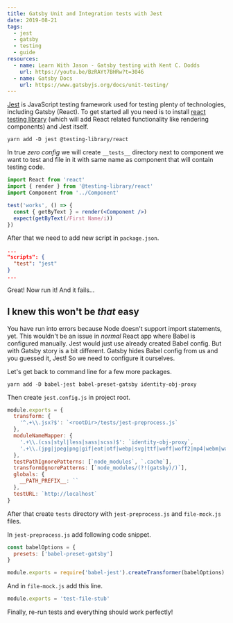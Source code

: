 ```yaml
---
title: Gatsby Unit and Integration tests with Jest
date: 2019-08-21
tags:
  - jest
  - gatsby
  - testing
  - guide
resources:
  - name: Learn With Jason - Gatsby testing with Kent C. Dodds
    url: https://youtu.be/BzRAYt7BHRw?t=3046
  - name: Gatsby Docs
    url: https://www.gatsbyjs.org/docs/unit-testing/
---
```


[Jest](https://jestjs.io/) is JavaScript testing framework used for testing plenty of technologies, including Gatsby (React). To get started all you need is to install [react testing library](https://github.com/testing-library/react-testing-library) (which will add React related functionality like rendering components) and Jest itself.

```terminal
yarn add -D jest @testing-library/react
```

In true _zero config_ we will create `__tests__` directory next to component we want to test and file in it with same name as component that will contain testing code.

```jsx
import React from 'react'
import { render } from '@testing-library/react'
import Component from '../Component'

test('works', () => {
  const { getByText } = render(<Component />)
  expect(getByText(/First Name/i))
})
```

After that we need to add new script in `package.json`.

```json
...
"scripts": {
  "test": "jest"
}
...
```

Great! Now run it! And it fails...

## I knew this won't be _that_ easy

You have run into errors because Node doesn't support import statements, yet. This wouldn't be an issue in _normal_ React app where Babel is configured manually. Jest would just use already created Babel config. But with Gatsby story is a bit different. Gatsby hides Babel config from us and you guessed it, Jest! So we need to configure it ourselves.

Let's get back to command line for a few more packages.

```terminal
yarn add -D babel-jest babel-preset-gatsby identity-obj-proxy
```

Then create `jest.config.js` in project root.

```js
module.exports = {
  transform: {
    '^.+\\.jsx?$': `<rootDir>/tests/jest-preprocess.js`
  },
  moduleNameMapper: {
    '.+\\.(css|styl|less|sass|scss)$': `identity-obj-proxy`,
    '.+\\.(jpg|jpeg|png|gif|eot|otf|webp|svg|ttf|woff|woff2|mp4|webm|wav|mp3|m4a|aac|oga)$': `<rootDir>/tests/file-mock.js`
  },
  testPathIgnorePatterns: [`node_modules`, `.cache`],
  transformIgnorePatterns: [`node_modules/(?!(gatsby)/)`],
  globals: {
    __PATH_PREFIX__: ``
  },
  testURL: `http://localhost`
}
```

After that create `tests` directory with `jest-preprocess.js` and `file-mock.js` files.

In `jest-preprocess.js` add following code snippet.

```js
const babelOptions = {
  presets: ['babel-preset-gatsby']
}

module.exports = require('babel-jest').createTransformer(babelOptions)
```

And in `file-mock.js` add this line.

```js
module.exports = 'test-file-stub'
```

Finally, re-run tests and everything should work perfectly!

